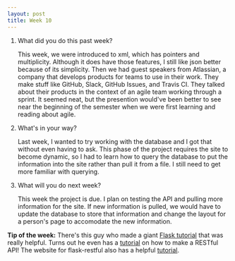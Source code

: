 ```yaml
---
layout: post
title: Week 10
---
```


1. What did you do this past week?
	
	This week, we were introduced to xml, which has pointers and multiplicity. Although it does have those features, I still like json better because of its simplicity. Then we had guest speakers from Atlassian, a company that develops products for teams to use in their work. They make stuff like GitHub, Slack, GitHub Issues, and Travis CI. They talked about their products in the context of an agile team working through a sprint. It seemed neat, but the presention would've been better to see near the beginning of the semester when we were first learning and reading about agile. 

2. What's in your way?
	
	Last week, I wanted to try working with the database and I got that without even having to ask. This phase of the project requires the site to become dynamic, so I had to learn how to query the database to put the information into the site rather than pull it from a file. I still need to get more familiar with querying.

3. What will you do next week?
	
	This week the project is due. I plan on testing the API and pulling more information for the site. If new information is pulled, we would have to update the database to store that information and change the layout for a person's page to accomodate the new information.
	
**Tip of the week:**   There's this guy who made a giant [Flask tutorial](http://blog.miguelgrinberg.com/post/the-flask-mega-tutorial-part-i-hello-world) that was really helpful. Turns out he even has a [tutorial](http://blog.miguelgrinberg.com/post/designing-a-restful-api-using-flask-restful) on how to make a RESTful API! The website for flask-restful also has a helpful [tutorial](http://flask-restful.readthedocs.org/en/0.3.5/quickstart.html#a-minimal-api).